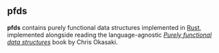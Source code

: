 ## pfds

**pfds** contains purely functional data structures implemented in [Rust](https://www.rust-lang.org/),
implemented alongside reading the language-agnostic [*Purely functional data
structures*](https://www.cs.cmu.edu/~rwh/students/okasaki.pdf) book by Chris Okasaki.
